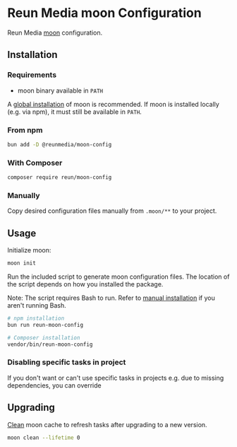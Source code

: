 # Reun Media moon Configuration

Reun Media [moon](https://moonrepo.dev/moon) configuration.

## Installation

### Requirements

- moon binary available in `PATH`

A [global installation](https://moonrepo.dev/docs/install) of moon is
recommended. If moon is installed locally (e.g. via npm), it must still be
available in `PATH`.

### From npm

```sh
bun add -D @reunmedia/moon-config
```

### With Composer

```sh
composer require reun/moon-config
```

### Manually

Copy desired configuration files manually from `.moon/**` to your project.

## Usage

Initialize moon:

```sh
moon init
```

Run the included script to generate moon configuration files. The location of
the script depends on how you installed the package.

Note: The script requires Bash to run. Refer to [manual installation](#manually)
if you aren't running Bash.

```sh
# npm installation
bun run reun-moon-config
```

```sh
# Composer installation
vendor/bin/reun-moon-config
```

### Disabling specific tasks in project

If you don't want or can't use specific tasks in projects e.g. due to missing
dependencies, you can override

## Upgrading

[Clean](https://moonrepo.dev/docs/commands/clean) moon cache to refresh
tasks after upgrading to a new version.

```sh
moon clean --lifetime 0
```
